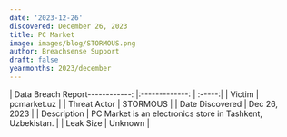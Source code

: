 ```yaml
---
date: '2023-12-26'
discovered: December 26, 2023
title: PC Market
image: images/blog/STORMOUS.png
author: Breachsense Support
draft: false
yearmonths: 2023/december
---
```


| Data Breach Report------------:     |:-------------:    | :-----:|
| Victim      | pcmarket.uz      | 
| Threat Actor      | STORMOUS      | 
| Date Discovered      | Dec 26, 2023      | 
| Description      | PC Market is an electronics store in Tashkent, Uzbekistan.      | 
| Leak Size      | Unknown      | 


